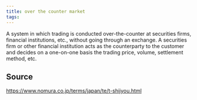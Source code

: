 ```yaml
---
title: over the counter market
tags: 
---
```


A system in which trading is conducted over-the-counter at securities firms, financial institutions, etc., without going through an exchange. A securities firm or other financial institution acts as the counterparty to the customer and decides on a one-on-one basis the trading price, volume, settlement method, etc.

## Source
https://www.nomura.co.jp/terms/japan/te/t-shijyou.html